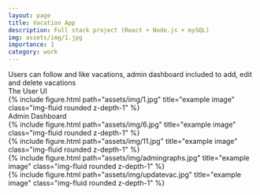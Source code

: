 ```yaml
---
layout: page
title: Vacation App
description: Full stack project (React + Node.js + mySQL)
img: assets/img/1.jpg
importance: 1
category: work
---
```


<div class="row">

</div>
<div class="caption">
    Users can follow and like vacations, admin dashboard included to add, edit and delete vacations
</div>
<div class="caption">
The User UI
</div>
<div class="row">
    <div class="col-sm mt-3 mt-md-0">
        {% include figure.html path="assets/img/1.jpg" title="example image" class="img-fluid rounded z-depth-1" %}
    </div>
</div>

<div class="caption">
    Admin Dashboard
</div>

<div class="row justify-content-sm-center">
    <div class="col-sm-8 mt-3 mt-md-0">
        {% include figure.html path="assets/img/6.jpg" title="example image" class="img-fluid rounded z-depth-1" %}
    </div>
    <div class="col-sm-4 mt-3 mt-md-0">
        {% include figure.html path="assets/img/11.jpg" title="example image" class="img-fluid rounded z-depth-1" %}
    </div>
</div>
<div class="row justify-content-sm-center">
    <div class="col-sm-8 mt-3 mt-md-0">
        {% include figure.html path="assets/img/admingraphs.jpg" title="example image" class="img-fluid rounded z-depth-1" %}
    </div>
    <div class="col-sm-4 mt-3 mt-md-0">
        {% include figure.html path="assets/img/updatevac.jpg" title="example image" class="img-fluid rounded z-depth-1" %}
    </div>
</div>
